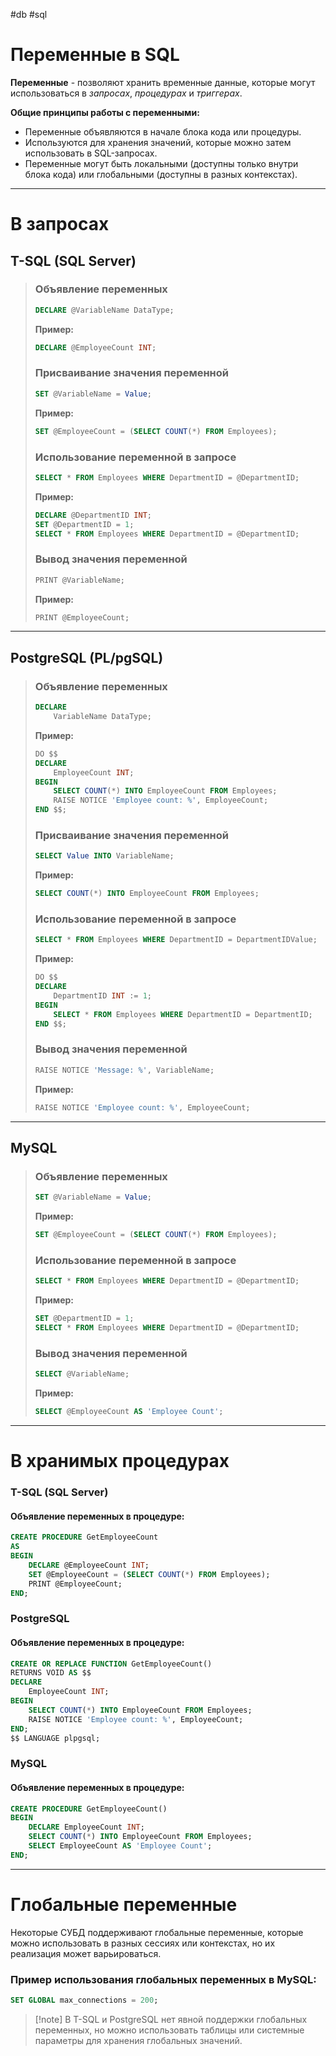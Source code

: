 #db #sql

# Переменные в SQL

**Переменные** - позволяют хранить временные данные, которые могут использоваться в *запросах*, *процедурах* и *триггерах*. 

**Общие принципы работы с переменными:**
- Переменные объявляются в начале блока кода или процедуры.
- Используются для хранения значений, которые можно затем использовать в SQL-запросах.
- Переменные могут быть локальными (доступны только внутри блока кода) или глобальными (доступны в разных контекстах).

---

# В запросах

## **T-SQL (SQL Server)**

> ### Объявление переменных
> ```sql
> DECLARE @VariableName DataType;
> ```
> **Пример:**
> ```sql
> DECLARE @EmployeeCount INT;
> ```
> 
> ### Присваивание значения переменной
> ```sql
> SET @VariableName = Value;
> ```
> **Пример:**
> ```sql
> SET @EmployeeCount = (SELECT COUNT(*) FROM Employees);
> ```
> 
> ### Использование переменной в запросе
> ```sql
> SELECT * FROM Employees WHERE DepartmentID = @DepartmentID;
> ```
> **Пример:**
> ```sql
> DECLARE @DepartmentID INT;
> SET @DepartmentID = 1;
> SELECT * FROM Employees WHERE DepartmentID = @DepartmentID;
> ```
> 
> ### Вывод значения переменной
> ```sql
> PRINT @VariableName;
> ```
> **Пример:**
> ```sql
> PRINT @EmployeeCount;
> ```

---

## **PostgreSQL (PL/pgSQL)**

> ### Объявление переменных
> ```sql
> DECLARE
>     VariableName DataType;
> ```
> **Пример:**
> ```sql
> DO $$
> DECLARE
>     EmployeeCount INT;
> BEGIN
>     SELECT COUNT(*) INTO EmployeeCount FROM Employees;
>     RAISE NOTICE 'Employee count: %', EmployeeCount;
> END $$;
> ```
> 
> ### Присваивание значения переменной
> ```sql
> SELECT Value INTO VariableName;
> ```
> **Пример:**
> ```sql
> SELECT COUNT(*) INTO EmployeeCount FROM Employees;
> ```
> 
> ### Использование переменной в запросе
> ```sql
> SELECT * FROM Employees WHERE DepartmentID = DepartmentIDValue;
> ```
> **Пример:**
> ```sql
> DO $$
> DECLARE
>     DepartmentID INT := 1;
> BEGIN
>     SELECT * FROM Employees WHERE DepartmentID = DepartmentID;
> END $$;
> ```
> 
> ### Вывод значения переменной
> ```sql
> RAISE NOTICE 'Message: %', VariableName;
> ```
> **Пример:**
> ```sql
> RAISE NOTICE 'Employee count: %', EmployeeCount;
> ```

---

## **MySQL**

> ### Объявление переменных
> ```sql
> SET @VariableName = Value;
> ```
> **Пример:**
> ```sql
> SET @EmployeeCount = (SELECT COUNT(*) FROM Employees);
> ```
> 
> ### Использование переменной в запросе
> ```sql
> SELECT * FROM Employees WHERE DepartmentID = @DepartmentID;
> ```
> **Пример:**
> ```sql
> SET @DepartmentID = 1;
> SELECT * FROM Employees WHERE DepartmentID = @DepartmentID;
> ```
> 
> ### Вывод значения переменной
> ```sql
> SELECT @VariableName;
> ```
> **Пример:**
> ```sql
> SELECT @EmployeeCount AS 'Employee Count';
> ```

---


# В хранимых процедурах

### **T-SQL (SQL Server)**

#### Объявление переменных в процедуре:
```sql
CREATE PROCEDURE GetEmployeeCount
AS
BEGIN
    DECLARE @EmployeeCount INT;
    SET @EmployeeCount = (SELECT COUNT(*) FROM Employees);
    PRINT @EmployeeCount;
END;
```

### **PostgreSQL**

#### Объявление переменных в процедуре:
```sql
CREATE OR REPLACE FUNCTION GetEmployeeCount()
RETURNS VOID AS $$
DECLARE
    EmployeeCount INT;
BEGIN
    SELECT COUNT(*) INTO EmployeeCount FROM Employees;
    RAISE NOTICE 'Employee count: %', EmployeeCount;
END;
$$ LANGUAGE plpgsql;
```

### **MySQL**

#### Объявление переменных в процедуре:
```sql
CREATE PROCEDURE GetEmployeeCount()
BEGIN
    DECLARE EmployeeCount INT;
    SELECT COUNT(*) INTO EmployeeCount FROM Employees;
    SELECT EmployeeCount AS 'Employee Count';
END;
```

---

# Глобальные переменные

Некоторые СУБД поддерживают глобальные переменные, которые можно использовать в разных сессиях или контекстах, но их реализация может варьироваться.

### Пример использования глобальных переменных в MySQL:
```sql
SET GLOBAL max_connections = 200;
```

> [!note] В T-SQL и PostgreSQL нет явной поддержки глобальных переменных, но можно использовать таблицы или системные параметры для хранения глобальных значений.

